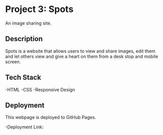 # Project 3: Spots

An image sharing site.

## Description

Spots is a website that allows users to view and share images, edit them and let others view and give a heart on them from a desk stop and mobile screen.

## Tech Stack

-HTML
-CSS
-Responsive Design

## Deployment

This webpage is deployed to GitHub Pages.

-Deployment Link:
